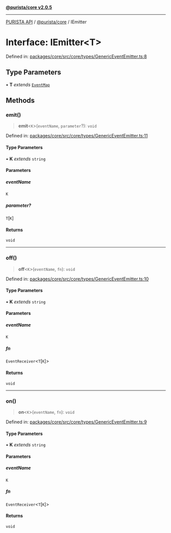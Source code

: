 [**@purista/core v2.0.5**](../README.md)

***

[PURISTA API](../../../packages.md) / [@purista/core](../README.md) / IEmitter

# Interface: IEmitter\<T\>

Defined in: [packages/core/src/core/types/GenericEventEmitter.ts:8](https://github.com/puristajs/purista/blob/master/packages/core/src/core/types/GenericEventEmitter.ts#L8)

## Type Parameters

• **T** *extends* [`EventMap`](../type-aliases/EventMap.md)

## Methods

### emit()

> **emit**\<`K`\>(`eventName`, `parameter`?): `void`

Defined in: [packages/core/src/core/types/GenericEventEmitter.ts:11](https://github.com/puristajs/purista/blob/master/packages/core/src/core/types/GenericEventEmitter.ts#L11)

#### Type Parameters

• **K** *extends* `string`

#### Parameters

##### eventName

`K`

##### parameter?

`T`\[`K`\]

#### Returns

`void`

***

### off()

> **off**\<`K`\>(`eventName`, `fn`): `void`

Defined in: [packages/core/src/core/types/GenericEventEmitter.ts:10](https://github.com/puristajs/purista/blob/master/packages/core/src/core/types/GenericEventEmitter.ts#L10)

#### Type Parameters

• **K** *extends* `string`

#### Parameters

##### eventName

`K`

##### fn

`EventReceiver`\<`T`\[`K`\]\>

#### Returns

`void`

***

### on()

> **on**\<`K`\>(`eventName`, `fn`): `void`

Defined in: [packages/core/src/core/types/GenericEventEmitter.ts:9](https://github.com/puristajs/purista/blob/master/packages/core/src/core/types/GenericEventEmitter.ts#L9)

#### Type Parameters

• **K** *extends* `string`

#### Parameters

##### eventName

`K`

##### fn

`EventReceiver`\<`T`\[`K`\]\>

#### Returns

`void`
